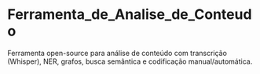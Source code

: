 # Ferramenta_de_Analise_de_Conteudo
Ferramenta open-source para análise de conteúdo com transcrição (Whisper), NER, grafos, busca semântica e codificação manual/automática.
